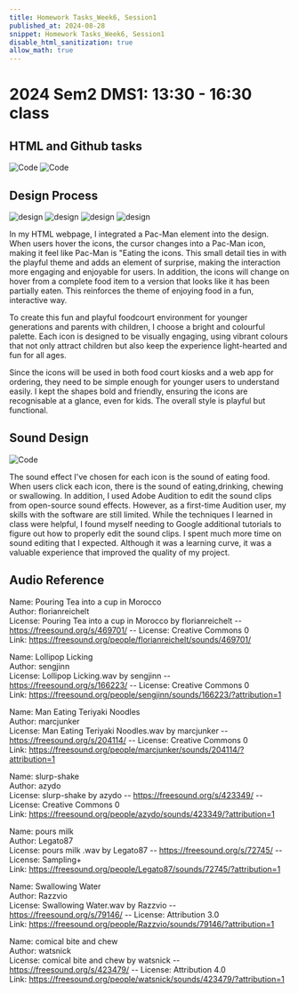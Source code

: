 ```yaml
---
title: Homework Tasks_Week6, Session1
published_at: 2024-08-28
snippet: Homework Tasks_Week6, Session1
disable_html_sanitization: true
allow_math: true
---
```

#  2024 Sem2 DMS1: 13:30 - 16:30 class

## HTML and Github tasks ## 
![Code](code_6.jpg)
![Code](audio.jpg)

## Design Process ##
![design](code_8.jpg)
![design](pacman.jpg)
![design](pacman_1.jpg)
![design](design.jpg)


In my HTML webpage, I integrated a Pac-Man element into the design. When users hover the icons, the cursor changes into a Pac-Man icon, making it feel like Pac-Man is "Eating the icons. This small detail ties in with the playful theme and adds an element of surprise, making the interaction more engaging and enjoyable for users. In addition, the icons will change on hover from a complete food item to a version that looks like it has been partially eaten. This reinforces the theme of enjoying food in a fun, interactive way. 

To create this fun and playful foodcourt environment for younger generations and parents with children, I choose a bright and colourful palette. Each icon is designed to be visually engaging, using vibrant colours that not only attract children but also keep the experience light-hearted and fun for all ages. 

Since the icons will be used in both food court kiosks and a web app for ordering, they need to be simple enough for younger users to understand easily. I kept the shapes bold and friendly, ensuring the icons are recognisable at a glance, even for kids. The overall style is playful but functional. 

## Sound Design ##

![Code](soundDesign.jpg)

The sound effect I've chosen for each icon is the sound of eating food. When users click each icon, there is the sound of eating,drinking, chewing or swallowing. In addition, I used Adobe Audition to edit the sound clips from open-source sound effects. However, as a first-time Audition user, my skills with the software are still limited. While the techniques I learned in class were helpful, I found myself needing to Google additional tutorials to figure out how to properly edit the sound clips. I spent much more time on sound editing that I expected. Although it was a learning curve, it was a valuable experience that improved the quality of my project. 

## Audio Reference ## 

 Name: Pouring Tea into a cup in Morocco  <br>
 Author:  florianreichelt  <br>
 License: Pouring Tea into a cup in Morocco by florianreichelt -- https://freesound.org/s/469701/ -- License: Creative Commons 0 <br>
 Link: https://freesound.org/people/florianreichelt/sounds/469701/  <br>


Name: Lollipop Licking <br>
Author: sengjinn   <br>
License: Lollipop Licking.wav by sengjinn -- https://freesound.org/s/166223/ -- License: Creative Commons 0  <br>
Link: https://freesound.org/people/sengjinn/sounds/166223/?attribution=1   <br>

Name: Man Eating Teriyaki Noodles <br>
Author: marcjunker   <br>
License: Man Eating Teriyaki Noodles.wav by marcjunker -- https://freesound.org/s/204114/ -- License: Creative Commons 0  <br>
Link: https://freesound.org/people/marcjunker/sounds/204114/?attribution=1   <br>

Name: slurp-shake  <br>
Author: azydo  <br>
License: slurp-shake by azydo -- https://freesound.org/s/423349/ -- License: Creative Commons 0 <br>
Link: https://freesound.org/people/azydo/sounds/423349/?attribution=1   <br>

Name: pours milk<br>
Author: Legato87   <br>
License: pours milk .wav by Legato87 -- https://freesound.org/s/72745/ -- License: Sampling+  <br>
Link: https://freesound.org/people/Legato87/sounds/72745/?attribution=1   <br>

Name: Swallowing Water <br>
Author: Razzvio  <br>
License: Swallowing Water.wav by Razzvio -- https://freesound.org/s/79146/ -- License: Attribution 3.0  <br>
Link: https://freesound.org/people/Razzvio/sounds/79146/?attribution=1  <br>

Name: comical bite and chew  <br>
Author: watsnick  <br>
License: comical bite and chew by watsnick -- https://freesound.org/s/423479/ -- License: Attribution 4.0  <br>
Link: https://freesound.org/people/watsnick/sounds/423479/?attribution=1  <br>



